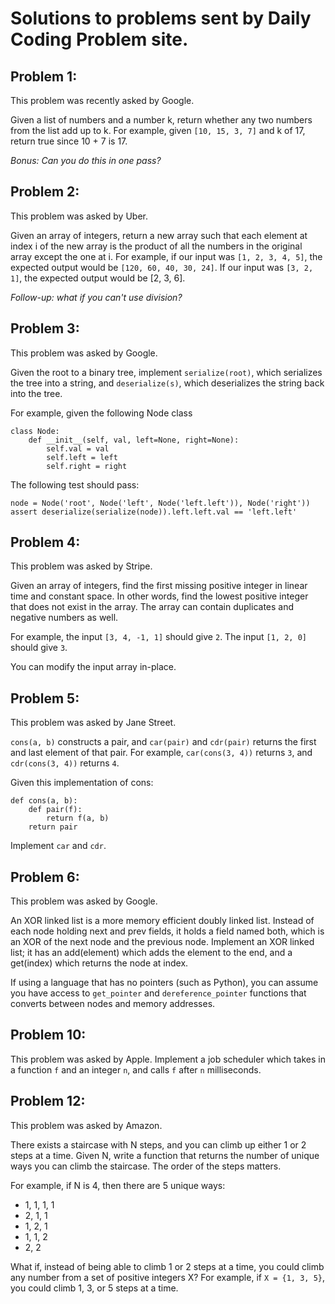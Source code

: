 # Solutions to problems sent by Daily Coding Problem site. #

## Problem 1: ##
This problem was recently asked by Google.

Given a list of numbers and a number k, return whether any two numbers from the list add up to k.
For example, given `[10, 15, 3, 7]` and k of 17, return true since 10 + 7 is 17.

_Bonus: Can you do this in one pass?_

## Problem 2: ##
This problem was asked by Uber.

Given an array of integers, return a new array such that each element at index i of the new array is the product of all the numbers in the original array except the one at i.
For example, if our input was `[1, 2, 3, 4, 5]`, the expected output would be `[120, 60, 40, 30, 24]`. If our input was `[3, 2, 1]`, the expected output would be [2, 3, 6].

_Follow-up: what if you can't use division?_

## Problem 3: ##
This problem was asked by Google.

Given the root to a binary tree, implement `serialize(root)`, which serializes the tree into a string, and `deserialize(s)`, which deserializes the string back into the tree.

For example, given the following Node class
```
class Node:
    def __init__(self, val, left=None, right=None):
        self.val = val
        self.left = left
        self.right = right
```

The following test should pass:
```
node = Node('root', Node('left', Node('left.left')), Node('right'))
assert deserialize(serialize(node)).left.left.val == 'left.left'
```

## Problem 4: ##
This problem was asked by Stripe.

Given an array of integers, find the first missing positive integer in linear time and constant space. In other words, find the lowest positive integer that does not exist in the array. The array can contain duplicates and negative numbers as well.

For example, the input `[3, 4, -1, 1]` should give `2`. The input `[1, 2, 0]` should give `3`.

You can modify the input array in-place.

## Problem 5: ##
This problem was asked by Jane Street.

``cons(a, b)`` constructs a pair, and ``car(pair)`` and ``cdr(pair)`` returns the first and last element of that pair. For example, ``car(cons(3, 4))`` returns ``3``, and ``cdr(cons(3, 4))`` returns ``4``.

Given this implementation of cons:
```
def cons(a, b):
    def pair(f):
        return f(a, b)
    return pair
```
Implement ``car`` and ``cdr``.

## Problem 6: ##
This problem was asked by Google.

An XOR linked list is a more memory efficient doubly linked list. Instead of each node holding next and prev fields, it holds a field named both, which is an XOR of the next node and the previous node. Implement an XOR linked list; it has an add(element) which adds the element to the end, and a get(index) which returns the node at index.

If using a language that has no pointers (such as Python), you can assume you have access to ``get_pointer`` and ``dereference_pointer`` functions that converts between nodes and memory addresses.

## Problem 10: ##
This problem was asked by Apple.
Implement a job scheduler which takes in a function ``f`` and an integer ``n``, and calls ``f`` after ``n`` milliseconds.

## Problem 12: ##
This problem was asked by Amazon.

There exists a staircase with N steps, and you can climb up either 1 or 2 steps at a time. Given N, write a function that returns the number of unique ways you can climb the staircase. The order of the steps matters.

For example, if N is 4, then there are 5 unique ways:

* 1, 1, 1, 1
* 2, 1, 1
* 1, 2, 1
* 1, 1, 2
* 2, 2

What if, instead of being able to climb 1 or 2 steps at a time, you could climb any number from a set of positive integers X? For example, if ``X = {1, 3, 5}``, you could climb 1, 3, or 5 steps at a time.